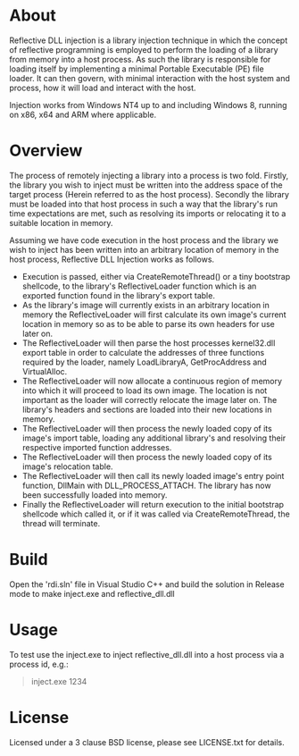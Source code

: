 About
=====

Reflective DLL injection is a library injection technique in which the concept
of reflective programming is employed to perform the loading of a library from
memory into a host process. As such the library is responsible for loading
itself by implementing a minimal Portable Executable (PE) file loader. It can
then govern, with minimal interaction with the host system and process, how it
will load and interact with the host.

Injection works from Windows NT4 up to and including Windows 8, running on x86,
x64 and ARM where applicable.

Overview
========

The process of remotely injecting a library into a process is two fold. Firstly,
the library you wish to inject must be written into the address space of the
target process (Herein referred to as the host process). Secondly the library
must be loaded into that host process in such a way that the library's run time
expectations are met, such as resolving its imports or relocating it to a
suitable location in memory.

Assuming we have code execution in the host process and the library we wish to
inject has been written into an arbitrary location of memory in the host
process, Reflective DLL Injection works as follows.

* Execution is passed, either via CreateRemoteThread() or a tiny bootstrap
shellcode, to the library's ReflectiveLoader function which is an exported
function found in the library's export table.
* As the library's image will currently exists in an arbitrary location in
memory the ReflectiveLoader will first calculate its own image's current
location in memory so as to be able to parse its own headers for use later on.
* The ReflectiveLoader will then parse the host processes kernel32.dll export
table in order to calculate the addresses of three functions required by the
loader, namely LoadLibraryA, GetProcAddress and VirtualAlloc.
* The ReflectiveLoader will now allocate a continuous region of memory into
which it will proceed to load its own image. The location is not important as
the loader will correctly relocate the image later on.
The library's headers and sections are loaded into their new locations in
memory.
* The ReflectiveLoader will then process the newly loaded copy of its image's
import table, loading any additional library's and resolving their respective
imported function addresses.
* The ReflectiveLoader will then process the newly loaded copy of its image's
relocation table.
* The ReflectiveLoader will then call its newly loaded image's entry point
function, DllMain with DLL_PROCESS_ATTACH. The library has now been successfully
loaded into memory.
* Finally the ReflectiveLoader will return execution to the initial bootstrap
shellcode which called it, or if it was called via CreateRemoteThread, the
thread will terminate.

Build
=====

Open the 'rdi.sln' file in Visual Studio C++ and build the solution in Release
mode to make inject.exe and reflective_dll.dll

Usage
=====

To test use the inject.exe to inject reflective_dll.dll into a host process via
a process id, e.g.:

> inject.exe 1234
	
License
=======

Licensed under a 3 clause BSD license, please see LICENSE.txt for details.
